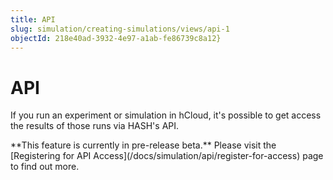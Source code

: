 ```yaml
---
title: API
slug: simulation/creating-simulations/views/api-1
objectId: 218e40ad-3932-4e97-a1ab-fe86739c8a12}
---
```


# API

If you run an experiment or simulation in hCloud, it's possible to get access the results of those runs via HASH's API.

<Hint style="info">
**This feature is currently in pre-release beta.** Please visit the [Registering for API Access](/docs/simulation/api/register-for-access) page to find out more.
</Hint>

